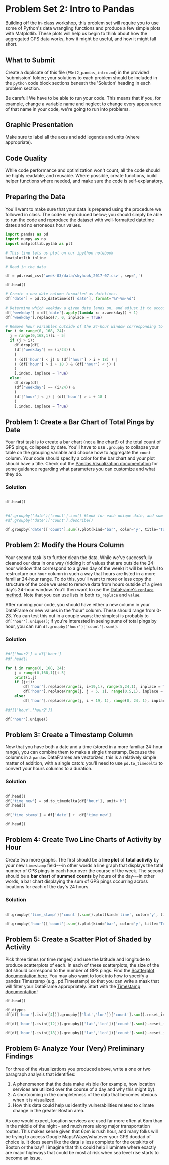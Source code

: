 # Problem Set 2: Intro to Pandas

Building off the in-class workshop, this problem set will require you to use some of Python's data wrangling functions and produce a few simple plots with Matplotlib. These plots will help us begin to think about how the aggregated GPS data works, how it might be useful, and how it might fall short.

## What to Submit

Create a duplicate of this file (`PSet2_pandas_intro.md`) in the provided 'submission' folder; your solutions to each problem should be included in the `python` code block sections beneath the 'Solution' heading in each problem section.

Be careful! We have to be able to run your code. This means that if you, for example, change a variable name and neglect to change every appearance of that name in your code, we're going to run into problems.

## Graphic Presentation

Make sure to label all the axes and add legends and units (where appropriate).

## Code Quality

While code performance and optimization won't count, all the code should be highly readable, and reusable. Where possible, create functions, build helper functions where needed, and make sure the code is self-explanatory.

## Preparing the Data

You'll want to make sure that your data is prepared using the procedure we followed in class. The code is reproduced below; you should simply be able to run the code and reproduce the dataset with well-formatted datetime dates and no erroneous hour values.

```python
import pandas as pd
import numpy as np
import matplotlib.pylab as plt

# This line lets us plot on our ipython notebook
%matplotlib inline

# Read in the data

df = pd.read_csv('week-03/data/skyhook_2017-07.csv', sep=',')

df.head()

# Create a new date column formatted as datetimes.
df['date'] = pd.to_datetime(df['date'], format='%Y-%m-%d')

# Determine which weekday a given date lands on, and adjust it to account for the fact that '0' in our hours field corresponds to Sunday, but .weekday() returns 0 for Monday.
df['weekday'] = df['date'].apply(lambda x: x.weekday() + 1)
df['weekday'].replace(7, 0, inplace = True)

# Remove hour variables outside of the 24-hour window corresponding to the day of the week a given date lands on.
for i in range(0, 168, 24):
  j = range(0,168,1)[i - 5]
  if (j > i):
    df.drop(df[
    (df['weekday'] == (i/24)) &
    (
    ( (df['hour'] < j) & (df['hour'] > i + 18) ) |
    ( (df['hour'] > i + 18 ) & (df['hour'] < j) )
    )
    ].index, inplace = True)
  else:
    df.drop(df[
    (df['weekday'] == (i/24)) &
    (
    (df['hour'] < j) | (df['hour'] > i + 18 )
    )
    ].index, inplace = True)
```

## Problem 1: Create a Bar Chart of Total Pings by Date

Your first task is to create a bar chart (not a line chart!) of the total count of GPS pings, collapsed by date. You'll have to use `.groupby` to collapse your table on the grouping variable and choose how to aggregate the `count` column. Your code should specify a color for the bar chart and your plot should have a title. Check out the [Pandas Visualization documentation](https://pandas.pydata.org/pandas-docs/stable/visualization.html) for some guidance regarding what parameters you can customize and what they do.

### Solution

```python

df.head()


#df.groupby('date')['count'].sum() #Look for each unique date, and sum all the counts for each.
#df.groupby('date')['count'].describe()

df.groupby('date')['count'].sum().plot(kind='bar', color='y', title='Total Pings by Date')
```

## Problem 2: Modify the Hours Column

Your second task is to further clean the data. While we've successfully cleaned our data in one way (ridding it of values that are outside the 24-hour window that correspond to a given day of the week) it will be helpful to restructure our `hour` column in such a way that hours are listed in a more familiar 24-hour range. To do this, you'll want to more or less copy the structure of the code we used to remove data from hours outside of a given day's 24-hour window. You'll then want to use the [DataFrame's `replace` method](https://pandas.pydata.org/pandas-docs/stable/generated/pandas.DataFrame.replace.html). Note that you can use lists in both `to_replace` and `value`.

After running your code, you should have either a new column in your DataFrame or new values in the 'hour' column. These should range from 0-23. You can test this out in a couple ways; the simplest is probably to `df['hour'].unique()`; if you're interested in seeing sums of total pings by hour, you can run `df.groupby('hour')['count'].sum()`.

### Solution

```python

#df['hour2'] = df['hour']
#df.head()

for i in range(0, 168, 24):
    j = range(0,168,1)[i-5]
    print(i,j)
    if (j>i):
        df['hour'].replace(range(i, i+19,1), range(5,24,1), inplace = True)
        df['hour'].replace(range(j, j + 5, 1), range(0,5,1), inplace = True)
    else:
        df['hour'].replace(range(j, i + 19, 1), range(0, 24, 1), inplace = True)

#df[['hour','hour2']]

df['hour'].unique()


```

## Problem 3: Create a Timestamp Column

Now that you have both a date and a time (stored in a more familiar 24-hour range), you can combine them to make a single timestamp. Because the columns in a `pandas` DataFrames are vectorized, this is a relatively simple matter of addition, with a single catch: you'll need to use `pd.to_timedelta` to convert your hours columns to a duration.

### Solution

```python

df.head()
df['time_new'] = pd.to_timedelta(df['hour'], unit='h')
df.head()

df['time_stamp'] = df['date'] +  df['time_new']

df.head()
```

## Problem 4: Create Two Line Charts of Activity by Hour

Create two more graphs. The first should be a **line plot** of **total activity** by your new `timestamp` field---in other words a line graph that displays the total number of GPS pings in each hour over the course of the week. The second should be a **bar chart** of **summed counts** by hours of the day---in other words, a bar chart displaying the sum of GPS pings occurring across locations for each of the day's 24 hours.

### Solution

```python

df.groupby('time_stamp')['count'].sum().plot(kind='line', color='y', title='Total Pings by Hour Over Time')

df.groupby('hour')['count'].sum().plot(kind='bar', color='y', title='Total Pings by Hour')
```

## Problem 5: Create a Scatter Plot of Shaded by Activity

Pick three times (or time ranges) and use the latitude and longitude to produce scatterplots of each. In each of these scatterplots, the size of the dot should correspond to the number of GPS pings. Find the [Scatterplot documentation here](http://pandas.pydata.org/pandas-docs/version/0.19.1/visualization.html#scatter-plot). You may also want to look into how to specify a pandas Timestamp (e.g., pd.Timestamp) so that you can write a mask that will filter your DataFrame appropriately. Start with the [Timestamp documentation](https://pandas.pydata.org/pandas-docs/stable/timeseries.html#timestamps-vs-time-spans)!

```python
df.head()

df.dtypes
df[df['hour'].isin([4])].groupby(['lat','lon'])['count'].sum().reset_index().plot.scatter(x='lon', y='lat', s=df['count']/3000, title='GPS pings by location in at 4am') #Is this what you meant by this? Idk if my scatterplot is supposed to be a map but if so - cool visualization!

df[df['hour'].isin([12])].groupby(['lat','lon'])['count'].sum().reset_index().plot.scatter(x='lon', y='lat', s=df['count']/3000, title='GPS pings by location at noon')

df[df['hour'].isin([18])].groupby(['lat','lon'])['count'].sum().reset_index().plot.scatter(x='lon', y='lat', s=df['count']/3000, title='GPS pings by location at 6pm')
```

## Problem 6: Analyze Your (Very) Preliminary Findings

For three of the visualizations you produced above, write a one or two paragraph analysis that identifies:

1. A phenomenon that the data make visible (for example, how location services are utilized over the course of a day and why this might by).
2. A shortcoming in the completeness of the data that becomes obvious when it is visualized.
3. How this data could help us identify vulnerabilities related to climate change in the greater Boston area.

As one would expect, location services are used far more often at 6pm than in the middle of the night - and much more along major transportation routes. This makes sense given that 6pm is rush hour, and many folks will be trying to access Google Maps/Waze/whatever your GPS doodad of choice is. It does seem like the data is less complete for the outskirts of Boston or the bay? I imagine that this could help illuminate where exactly are major highways that could be most at risk when sea level rise starts to become an issue.
